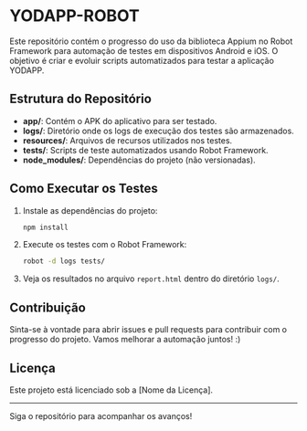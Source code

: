 # YODAPP-ROBOT

Este repositório contém o progresso do uso da biblioteca Appium no Robot Framework para automação de testes em dispositivos Android e iOS. O objetivo é criar e evoluir scripts automatizados para testar a aplicação YODAPP.

## Estrutura do Repositório

- **app/**: Contém o APK do aplicativo para ser testado.
- **logs/**: Diretório onde os logs de execução dos testes são armazenados.
- **resources/**: Arquivos de recursos utilizados nos testes.
- **tests/**: Scripts de teste automatizados usando Robot Framework.
- **node_modules/**: Dependências do projeto (não versionadas).

## Como Executar os Testes

1. Instale as dependências do projeto:
    ```bash
    npm install
    ```

2. Execute os testes com o Robot Framework:
    ```bash
    robot -d logs tests/
    ```

3. Veja os resultados no arquivo `report.html` dentro do diretório `logs/`.

## Contribuição

Sinta-se à vontade para abrir issues e pull requests para contribuir com o progresso do projeto. Vamos melhorar a automação juntos! :)

## Licença

Este projeto está licenciado sob a [Nome da Licença].

---

Siga o repositório para acompanhar os avanços!
